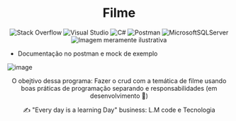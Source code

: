 <h1 align="center"> Filme </h1> 

<div align="center">

![Stack Overflow](https://img.shields.io/badge/-Stackoverflow-FE7A16?style=for-the-badge&logo=stack-overflow&logoColor=white)
![Visual Studio](https://img.shields.io/badge/Visual%20Studio-5C2D91.svg?style=for-the-badge&logo=visual-studio&logoColor=white)
![C#](https://img.shields.io/badge/c%23-%23239120.svg?style=for-the-badge&logo=c-sharp&logoColor=white)
![Postman](https://img.shields.io/badge/Postman-FF6C37?style=for-the-badge&logo=postman&logoColor=white)
![MicrosoftSQLServer](https://img.shields.io/badge/Microsoft%20SQL%20Sever-CC2927?style=for-the-badge&logo=microsoft%20sql%20server&logoColor=white)
![Imagem meramente ilustrativa](https://www.rollingstone.com/wp-content/uploads/2022/10/HorrorMovieList.jpg?w=1600&h=900&crop=1)

</div>

- Documentação no postman e mock de exemplo

![image](https://user-images.githubusercontent.com/83149455/202969338-9c2393db-8cf9-4037-9e49-e0bb780566a2.png)

<div align="center">
O obejtivo dessa programa: Fazer o crud com a temática de filme usando boas práticas de programação separando e responsabilidades 
(em desenvolvimento 👷)

✍ "Every day is a learning Day" business: L.M code e Tecnologia
</div>

